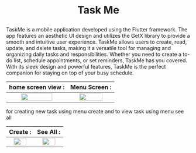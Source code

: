 # <p align= center> Task Me </p>



TaskMe is a mobile application developed using the Flutter framework. The app features an aesthetic UI design and utilizes the GetX library to provide a smooth and intuitive user experience. TaskMe allows users to create, read, update, and delete tasks, making it a versatile tool for managing and organizing daily tasks and responsibilities. Whether you need to create a to-do list, schedule appointments, or set reminders, TaskMe has you covered. With its sleek design and powerful features, TaskMe is the perfect companion for staying on top of your busy schedule.


| home screen view : | Menu Screen : |
| :---: | :---: | 
| <img src="https://user-images.githubusercontent.com/86775678/208221283-f336799e-71dd-432e-8d79-4e9872093a99.png" width=75% height=75%> | <img src="https://user-images.githubusercontent.com/86775678/208220942-e06f8286-7821-45f9-85bb-58fa978bceef.png" width=75% height=75%> |

for creating new task using menu create and to view task using menu see all



| Create : | See All : |
| :---: | :---: | 
| <img src="https://user-images.githubusercontent.com/86775678/208221222-85438c2b-1bed-4a94-829b-d694e51d8925.png" width=75% height=75%> | <img src="https://user-images.githubusercontent.com/86775678/208221239-fc4443e3-a09b-462c-8940-d872d2bfa560.png" width=75% height=75%> |



